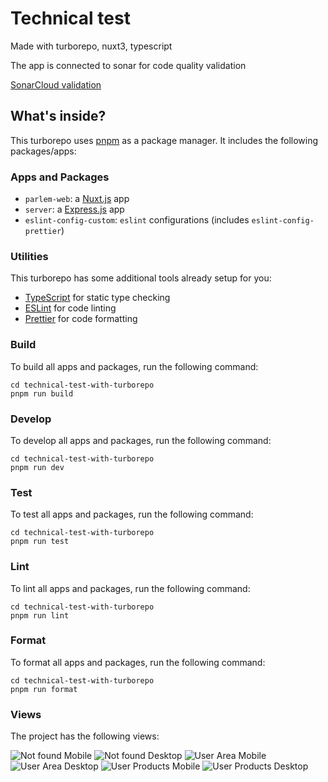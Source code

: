 # Technical test

Made with turborepo, nuxt3, typescript

The app is connected to sonar for code quality validation

[SonarCloud validation](https://sonarcloud.io/project/overview?id=Jocalu_parlem-test)

## What's inside?

This turborepo uses [pnpm](https://pnpm.io) as a package manager. It includes the following packages/apps:

### Apps and Packages

- `parlem-web`: a [Nuxt.js](https://nuxt.com/) app
- `server`: a [Express.js](https://expressjs.com/) app
- `eslint-config-custom`: `eslint` configurations (includes `eslint-config-prettier`)

### Utilities

This turborepo has some additional tools already setup for you:

- [TypeScript](https://www.typescriptlang.org/) for static type checking
- [ESLint](https://eslint.org/) for code linting
- [Prettier](https://prettier.io) for code formatting

### Build

To build all apps and packages, run the following command:

```
cd technical-test-with-turborepo
pnpm run build
```

### Develop

To develop all apps and packages, run the following command:

```
cd technical-test-with-turborepo
pnpm run dev
```

### Test

To test all apps and packages, run the following command:

```
cd technical-test-with-turborepo
pnpm run test
```

### Lint

To lint all apps and packages, run the following command:

```
cd technical-test-with-turborepo
pnpm run lint
```

### Format

To format all apps and packages, run the following command:

```
cd technical-test-with-turborepo
pnpm run format
```

### Views

The project has the following views:

![Not found Mobile](apps/parlem-web/public/not_found_mobile.png)
![Not found Desktop](apps/parlem-web/public/not_found_desktop.png)
![User Area Mobile](apps/parlem-web/public/user_area_mobile.png)
![User Area Desktop](apps/parlem-web/public/user_area_desktop.png)
![User Products Mobile](apps/parlem-web/public/user_products_mobile.png)
![User Products Desktop](apps/parlem-web/public/user_products_desktop.png)
